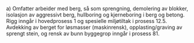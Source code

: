 a) Omfatter arbeider med berg, så som sprengning, demolering av blokker, isolasjon av aggressivt berg, hullboring og kjerneboring i berg og betong.
Rigg inngår i hovedprosess 1 og spesielle miljøtiltak i prosess 12.5. Avdekking av berget for løsmasser (maskinrensk), opplasting/graving av sprengt stein, og rensk av bunn byggegrop inngår i prosess 81.


